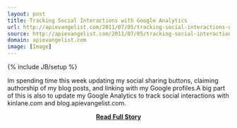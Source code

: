 ```yaml
---
layout: post
title: Tracking Social Interactions with Google Analytics
url: http://apievangelist.com/2011/07/05/tracking-social-interactions-with-google-analytics/
source: http://apievangelist.com/2011/07/05/tracking-social-interactions-with-google-analytics/
domain: apievangelist.com
image: [Image]
---
```

{% include JB/setup %}<p>Im spending time this week updating my social sharing buttons, claiming authorship of my blog posts, and linking with my Google profiles.A big part of this is also to update my Google Analytics to track social interactions with kinlane.com and blog.apievangelist.com.</p>
<center><p><a href="http://apievangelist.com/2011/07/05/tracking-social-interactions-with-google-analytics/" style='padding:25px; font-sze:18px; font-weight: bold;'>Read Full Story</a></p></center>
